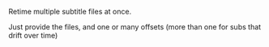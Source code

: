 Retime multiple subtitle files at once.

Just provide the files, and one or many offsets (more than one for subs that drift over time)